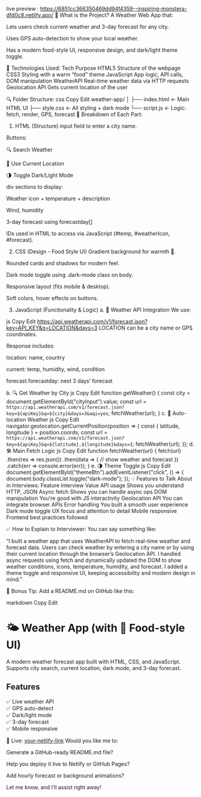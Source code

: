 live preview : https://6851cc366350469dd94f4359--inspiring-monstera-dfd0c8.netlify.app/
🧠 What is the Project?
A Weather Web App that:

Lets users check current weather and 3-day forecast for any city.

Uses GPS auto-detection to show your local weather.

Has a modern food-style UI, responsive design, and dark/light theme toggle.

🧰 Technologies Used:
Tech	Purpose
HTML5	Structure of the webpage
CSS3	Styling with a warm “food” theme
JavaScript	App logic, API calls, DOM manipulation
WeatherAPI	Real-time weather data via HTTP requests
Geolocation API	Gets current location of the user

🔍 Folder Structure:
css
Copy
Edit
weather-app/
│
├── index.html     ← Main HTML UI
├── style.css      ← All styling + dark mode
└── script.js      ← Logic: fetch, render, GPS, forecast
🚧 Breakdown of Each Part:
1. HTML (Structure)
input field to enter a city name.

Buttons:

🔍 Search Weather

📍 Use Current Location

🌗 Toggle Dark/Light Mode

div sections to display:

Weather icon + temperature + description

Wind, humidity

3-day forecast using forecastday[]

IDs used in HTML to access via JavaScript (#temp, #weatherIcon, #forecast).

2. CSS (Design - Food Style UI)
Gradient background for warmth 🍲.

Rounded cards and shadows for modern feel.

Dark mode toggle using .dark-mode class on body.

Responsive layout (fits mobile & desktop).

Soft colors, hover effects on buttons.

3. JavaScript (Functionality & Logic)
a. 📡 Weather API Integration
We use:

js
Copy
Edit
https://api.weatherapi.com/v1/forecast.json?key=API_KEY&q=LOCATION&days=3
LOCATION can be a city name or GPS coordinates.

Response includes:

location: name, country

current: temp, humidity, wind, condition

forecast.forecastday: next 3 days’ forecast

b. 🔍 Get Weather by City
js
Copy
Edit
function getWeather() {
  const city = document.getElementById("cityInput").value;
  const url = `https://api.weatherapi.com/v1/forecast.json?key=${apiKey}&q=${city}&days=3&aqi=yes`;
  fetchWeather(url);
}
c. 📍 Auto-location Weather
js
Copy
Edit
navigator.geolocation.getCurrentPosition(position => {
  const { latitude, longitude } = position.coords;
  const url = `https://api.weatherapi.com/v1/forecast.json?key=${apiKey}&q=${latitude},${longitude}&days=3`;
  fetchWeather(url);
});
d. 🛠️ Main Fetch Logic
js
Copy
Edit
function fetchWeather(url) {
  fetch(url)
    .then(res => res.json())
    .then(data => {
      // show weather and forecast
    })
    .catch(err => console.error(err));
}
e. 🌗 Theme Toggle
js
Copy
Edit
document.getElementById("themeBtn").addEventListener("click", () => {
  document.body.classList.toggle("dark-mode");
});
💡 Features to Talk About in Interviews:
Feature	Interview Value
API usage	Shows you understand HTTP, JSON
Async fetch	Shows you can handle async ops
DOM manipulation	You're good with JS interactivity
Geolocation API	You can integrate browser APIs
Error handling	You built a smooth user experience
Dark mode toggle	UX focus and attention to detail
Mobile responsive	Frontend best practices followed

✅ How to Explain to Interviewer:
You can say something like:

“I built a weather app that uses WeatherAPI to fetch real-time weather and forecast data. Users can check weather by entering a city name or by using their current location through the browser’s Geolocation API. I handled async requests using fetch and dynamically updated the DOM to show weather conditions, icons, temperature, humidity, and forecast. I added a theme toggle and responsive UI, keeping accessibility and modern design in mind.”

🚀 Bonus Tip:
Add a README.md on GitHub like this:

markdown
Copy
Edit
# 🌤️ Weather App (with 🍲 Food-style UI)
A modern weather forecast app built with HTML, CSS, and JavaScript. Supports city search, current location, dark mode, and 3-day forecast.

## Features
✅ Live weather API  
✅ GPS auto-detect  
✅ Dark/light mode  
✅ 3-day forecast  
✅ Mobile responsive  

🔗 Live: [your-netlify-link](https://...)
Would you like me to:

Generate a GitHub-ready README.md file?

Help you deploy it live to Netlify or GitHub Pages?

Add hourly forecast or background animations?

Let me know, and I’ll assist right away!
